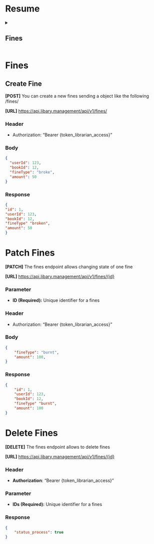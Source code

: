 # Resume
<details>
	<summary><h2>Fines<a name="https://github.com/DanielMM161/Readme-test/blob/main/README.md#Fines"></a></h2></summary>
	<li><a href="https://github.com/DanielMM161/Readme-test/blob/main/README.md#create-fine">Create Fine</a></li>
	<li><a href="https://github.com/DanielMM161/Readme-test/blob/main/README.md#patch-fines">Patch Fines</a></li>
	<li><a href="https://github.com/DanielMM161/Readme-test/blob/main/README.md#delete-fines">Delete Fines</a></li> 
</details>

# Fines

## Create Fine

**[POST]** You can create a new fines sending a object like the following /fines/

**[URL]** https://api.libary.management/api/v1/fines/

### Header

- Authorization: “Bearer {token_librarian_access}”

### Body

```json
{
  "userId": 123,
  "bookId": 12,
  "fineType": "broke",
  "amount": 50
}
```

### Response

```json
{
"id": 1,
"userId": 123,
"bookId": 12,
"fineType" "broken",
"amount": 50
}
```

# Patch Fines

**[PATCH]** The fines endpoint allows changing state of one fine

**[URL]** https://api.libary.management/api/v1/fines/{id}

### Parameter

- **ID (Required):** Unique identifier for a fines

### Header

- Authorization: “Bearer {token_librarian_access}”

### Body

```json
{
	"fineType": "burnt",
	"amount": 100,
}
```

### Response

```json
{
	"id": 1,
	"userId": 123,
	"bookId": 12,
	"fineType" "burnt",
	"amount": 100
}
```

# Delete Fines

**[DELETE]** The fines endpoint allows to delete fines

**[URL]** https://api.libary.management/api/v1/fines/{id}

### Header

- **Authorization**: “Bearer {token_librarian_access}”

### Parameter

- **IDs (Required):** Unique identifier for a fines

### Response

```json
{
	"status_process": true
}
```
